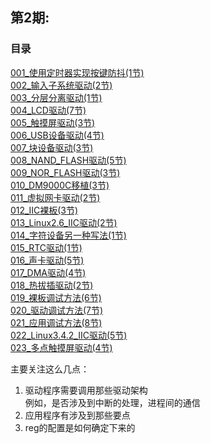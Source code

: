 
## 第2期:  

### 目录  

[001_使用定时器实现按键防抖(1节)](./001_使用定时器实现按键防抖.md)   
[002_输入子系统驱动(2节)](./002_输入子系统驱动.md)   
[003_分层分离驱动(1节)](./003_分层分离驱动.md)   
[004_LCD驱动(7节)](./004_LCD驱动.md)   
[005_触摸屏驱动(3节)](./005_触摸屏驱动(3节).md)   
[006_USB设备驱动(4节)](./006_USB设备驱动(4节).md)   
[007_块设备驱动(3节)](./007_块设备驱动.md)   
[008_NAND_FLASH驱动(5节)](./008_NAND_FLASH驱动(5节).md)   
[009_NOR_FLASH驱动(3节)](./009_NOR_FLASH驱动(3节).md)   
[010_DM9000C移植(3节)](./010_DM9000C移植(3节).md)   
[011_虚拟网卡驱动(2节)](./011_虚拟网卡驱动(2节).md)   
[012_IIC裸板(3节)](./012_IIC裸板(3节).md)   
[013_Linux2.6_IIC驱动(2节)](./013_Linux2.6_IIC驱动(2节).md)   
[014_字符设备另一种写法(1节)](./014_字符设备另一种写法.md)   
[015_RTC驱动(1节)](./015_RTC驱动(1节).md)   
[016_声卡驱动(5节)](./016_声卡驱动(5节).md)   
[017_DMA驱动(4节)](./017_DMA驱动(4节).md)   
[018_热拔插驱动(2节)](./018_热拔插驱动(2节).md)   
[019_裸板调试方法(6节)](./019_裸板调试方法(6节).md)   
[020_驱动调试方法(7节)](./020_驱动调试方法(7节).md)   
[021_应用调试方法(8节)](./021_应用调试方法(8节).md)   
[022_Linux3.4.2_IIC驱动(5节)](./022_Linux3.4.2_IIC驱动(5节).md)   
[023_多点触摸屏驱动(4节)](./023_多点触摸屏驱动(4节).md)  

主要关注这么几点：  
1. 驱动程序需要调用那些驱动架构  
例如，是否涉及到中断的处理，进程间的通信  
2. 应用程序有涉及到那些要点  
3. reg的配置是如何确定下来的  
